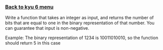 ### [Back to kyu 6 menu](src/main/java/net/oleksin/kata/kyu6/README.md) <br>
Write a function that takes an integer as input, and returns the number of bits that are equal to one in the binary representation of that number. You can guarantee that input is non-negative.

Example: The binary representation of 1234 is 10011010010, so the function should return 5 in this case